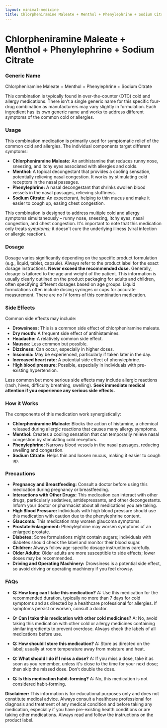 ```yaml
---
layout: minimal-medicine
title: Chlorpheniramine Maleate + Menthol + Phenylephrine + Sodium Citrate
---
```


# Chlorpheniramine Maleate + Menthol + Phenylephrine + Sodium Citrate
### Generic Name
Chlorpheniramine Maleate + Menthol + Phenylephrine + Sodium Citrate


This combination is typically found in over-the-counter (OTC) cold and allergy medications.  There isn't a single generic name for this specific four-drug combination as manufacturers may vary slightly in formulation.  Each ingredient has its own generic name and works to address different symptoms of the common cold or allergies.


### Usage

This combination medication is primarily used for symptomatic relief of the common cold and allergies.  The individual components target different symptoms:

* **Chlorpheniramine Maleate:** An antihistamine that reduces runny nose, sneezing, and itchy eyes associated with allergies and colds.
* **Menthol:** A topical decongestant that provides a cooling sensation, potentially relieving nasal congestion. It works by stimulating cold receptors in the nasal passages.
* **Phenylephrine:** A nasal decongestant that shrinks swollen blood vessels in the nasal passages, relieving stuffiness.
* **Sodium Citrate:** An expectorant, helping to thin mucus and make it easier to cough up, easing chest congestion.


This combination is designed to address multiple cold and allergy symptoms simultaneously –  runny nose, sneezing, itchy eyes, nasal congestion, and chest congestion.  It's important to note that this medication only treats *symptoms*; it doesn't cure the underlying illness (viral infection or allergic reaction).


### Dosage

Dosage varies significantly depending on the specific product formulation (e.g., liquid, tablet, capsule).  Always refer to the product label for the exact dosage instructions.  **Never exceed the recommended dose.**  Generally, dosage is tailored to the age and weight of the patient.  This information is usually clearly outlined on the product packaging for adults and children, often specifying different dosages based on age groups.  Liquid formulations often include dosing syringes or cups for accurate measurement.  There are no IV forms of this combination medication.


### Side Effects

Common side effects may include:

* **Drowsiness:** This is a common side effect of chlorpheniramine maleate.
* **Dry mouth:** A frequent side effect of antihistamines.
* **Headache:** A relatively common side effect.
* **Nausea:** Less common but possible.
* **Dizziness:**  Can occur, especially in higher doses.
* **Insomnia:**  May be experienced, particularly if taken later in the day.
* **Increased heart rate:** A potential side effect of phenylephrine.
* **High blood pressure:**  Possible, especially in individuals with pre-existing hypertension.

Less common but more serious side effects may include allergic reactions (rash, hives, difficulty breathing, swelling).  **Seek immediate medical attention if you experience any serious side effects.**


### How it Works

The components of this medication work synergistically:

* **Chlorpheniramine Maleate:** Blocks the action of histamine, a chemical released during allergic reactions that causes many allergy symptoms.
* **Menthol:** Creates a cooling sensation that can temporarily relieve nasal congestion by stimulating cold receptors.
* **Phenylephrine:** Narrows blood vessels in the nasal passages, reducing swelling and congestion.
* **Sodium Citrate:** Helps thin and loosen mucus, making it easier to cough up.


### Precautions

* **Pregnancy and Breastfeeding:** Consult a doctor before using this medication during pregnancy or breastfeeding.
* **Interactions with Other Drugs:**  This medication can interact with other drugs, particularly sedatives, antidepressants, and other decongestants. Inform your doctor or pharmacist about all medications you are taking.
* **High Blood Pressure:** Individuals with high blood pressure should use this medication with caution due to the phenylephrine content.
* **Glaucoma:** This medication may worsen glaucoma symptoms.
* **Prostate Enlargement:** Phenylephrine may worsen symptoms of an enlarged prostate.
* **Diabetes:**  Some formulations might contain sugars; individuals with diabetes should check the label and monitor their blood sugar.
* **Children:**  Always follow age-specific dosage instructions carefully.
* **Older Adults:** Older adults are more susceptible to side effects; lower doses may be recommended.
* **Driving and Operating Machinery:** Drowsiness is a potential side effect, so avoid driving or operating machinery if you feel drowsy.


### FAQs

* **Q: How long can I take this medication?**  A:  Use this medication for the recommended duration, typically no more than 7 days for cold symptoms and as directed by a healthcare professional for allergies.  If symptoms persist or worsen, consult a doctor.

* **Q: Can I take this medication with other cold medicines?**  A: No, avoid taking this medication with other cold or allergy medicines containing similar ingredients to prevent overdose.  Always check the labels of all medications before use.

* **Q: How should I store this medication?** A: Store as directed on the label; usually at room temperature away from moisture and heat.

* **Q: What should I do if I miss a dose?** A: If you miss a dose, take it as soon as you remember, unless it's close to the time for your next dose; then skip the missed dose.  Don't double the dose.

* **Q: Is this medication habit-forming?** A: No, this medication is not considered habit-forming.

**Disclaimer:** This information is for educational purposes only and does not constitute medical advice.  Always consult a healthcare professional for diagnosis and treatment of any medical condition and before taking any medication, especially if you have pre-existing health conditions or are taking other medications.  Always read and follow the instructions on the product label.
